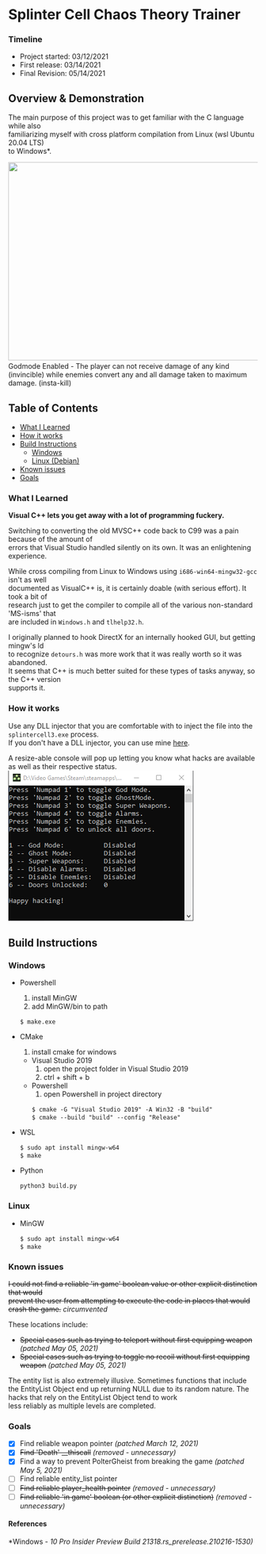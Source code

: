 # Splinter Cell Chaos Theory Trainer
### Timeline
- Project started: 03/12/2021
- First release: 03/14/2021 
- Final Revision: 05/14/2021

## Overview & Demonstration
The main purpose of this project was to get familiar with the C language while also  
familiarizing myself with cross platform compilation from Linux (wsl Ubuntu 20.04 LTS)  
to Windows*.  

<img src="./resources/sp3_godmode.gif" width="680" height="400"/>  
Godmode Enabled - The player can not receive damage of any kind (invincible) while  
enemies convert any and all damage taken to maximum damage. (insta-kill)

## Table of Contents
- [What I Learned](#what-i-learned)
- [How it works](#how-it-works)
- [Build Instructions](#build-instructions)
    - [Windows](#windows)
    - [Linux (Debian)](#building-in-linux)
- [Known issues](#known-issues)
- [Goals](#Goals)

### What I Learned
<b>Visual C++ lets you get away with a lot of programming fuckery.</b>

Switching to converting the old MVSC++ code back to C99 was a pain because of the amount of  
errors that Visual Studio handled silently on its own. It was an enlightening experience.

While cross compiling from Linux to Windows using <code>i686-win64-mingw32-gcc</code> isn't as well  
documented as VisualC++ is, it is certainly doable (with serious effort). It took a bit of  
research just to get the compiler to compile all of the various non-standard 'MS-isms' that  
are included in <code>Windows.h</code> and <code>tlhelp32.h</code>.

I originally planned to hook DirectX for an internally hooked GUI, but getting mingw's ld  
to recognize <code>detours.h</code> was more work that it was really worth so it was abandoned.  
It seems that C++ is much better suited for these types of tasks anyway, so the C++ version  
supports it.

### How it works
Use any DLL injector that you are comfortable with to inject the file into the <code>splintercell3.exe</code> process.  
If you don't have a DLL injector, you can use mine <a href="https://github.com/malikrbooker/Vipers-DLL-Injector-2/releases/latest">here</a>.  

A resize-able console will pop up letting you know what hacks are available as well as their respective status.
<img src="resources/dll_console_example.png"/>

## Build Instructions
### Windows
- Powershell
    1. install MinGW
    2. add MinGW/bin to path
    ```
    $ make.exe
    ```

- CMake
    1. install cmake for windows
    - Visual Studio 2019
        1. open the project folder in Visual Studio 2019
        2. ctrl + shift + b
    - Powershell
        1. open Powershell in project directory
        ```
        $ cmake -G "Visual Studio 2019" -A Win32 -B "build"
        $ cmake --build "build" --config "Release"
        ```

- WSL
    ```
    $ sudo apt install mingw-w64
    $ make
    ```

- Python
    ```
    python3 build.py
    ```

### Linux
- MinGW
    ```
    $ sudo apt install mingw-w64
    $ make
    ```

### Known issues
~~I could not find a reliable 'in game' boolean value or other explicit distinction that would  
prevent the user from attempting to execute the code in places that would crash the game.~~ <i>circumvented</i>

These locations include:
- ~~Special cases such as trying to teleport without first equipping weapon~~ <i>(patched May 05, 2021)</i>
- ~~Special cases such as trying to toggle no recoil without first equipping weapon~~ <i>(patched May 05, 2021)</i>

The entity list is also extremely illusive. Sometimes functions that include the EntityList Object end 
up returning NULL due to its random nature. The hacks that rely on the EntityList Object tend to work  
less reliably as multiple levels are completed.

### Goals
 - [x] Find reliable weapon pointer <i>(patched March 12, 2021)</i>
 - [x] ~~Find 'Death' __thiscall~~ <i>(removed - unnecessary)</i>
 - [x] Find a way to prevent PolterGheist from breaking the game <i>(patched May 5, 2021)</i>
 - [ ] Find reliable entity_list pointer
 - [ ] ~~Find reliable player_health pointer~~ <i>(removed - unnecessary)</i>
 - [ ] ~~Find reliable 'in game' boolean (or other explicit distinction)~~ <i>(removed - unnecessary)</i>

#### References
*Windows - <i>10 Pro Insider Preview Build 21318.rs_prerelease.210216-1530)</i>